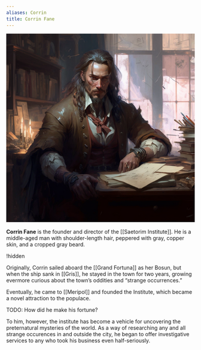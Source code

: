 ```yaml
---
aliases: Corrin
title: Corrin Fane
---
```


![Corrin Fane in his study|400](./images/Morne_Corrin_Fane_a_thin_man_in_his_early_fifties_with_shoulder_66785603-9047-49ab-a09c-46cb27943c42.png "right center square")

**Corrin Fane** is the founder and director of the [[Saetorim Institute]]. He is a middle-aged man with shoulder-length hair, peppered with gray, copper skin, and a cropped gray beard.

!hidden

Originally, Corrin sailed aboard the [[Grand Fortuna]] as her Bosun, but when the ship sank in [[Gris]], he stayed in the town for two years, growing evermore curious about the town’s oddities and “strange occurrences.”

Eventually, he came to [[Meripol]] and founded the Institute, which became a novel attraction to the populace.

TODO: How did he make his fortune?

To him, however, the institute has become a vehicle for uncovering the preternatural mysteries of the world. As a way of researching any and all strange occurences in and outside the city, he began to offer investigative services to any who took his business even half-seriously.